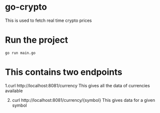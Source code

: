 # go-crypto

This is used to fetch real time crypto prices

# Run the project 
```go run main.go```
# This contains two endpoints

1.curl http://localhost:8081/currency
 This gives all the data of currencies available

 2. curl http://localhost:8081/currency/{symbol}
 This gives data for a given symbol
